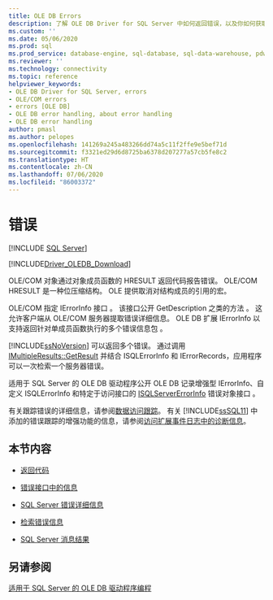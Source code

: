 ```yaml
---
title: OLE DB Errors
description: 了解 OLE DB Driver for SQL Server 中如何返回错误，以及你如何获取错误相关信息。
ms.custom: ''
ms.date: 05/06/2020
ms.prod: sql
ms.prod_service: database-engine, sql-database, sql-data-warehouse, pdw
ms.reviewer: ''
ms.technology: connectivity
ms.topic: reference
helpviewer_keywords:
- OLE DB Driver for SQL Server, errors
- OLE/COM errors
- errors [OLE DB]
- OLE DB error handling, about error handling
- OLE DB error handling
author: pmasl
ms.author: pelopes
ms.openlocfilehash: 141269a245a483266dd74a5c11f2ffe9e5bef71d
ms.sourcegitcommit: f3321ed29d6d8725ba6378d207277a57cb5fe8c2
ms.translationtype: HT
ms.contentlocale: zh-CN
ms.lasthandoff: 07/06/2020
ms.locfileid: "86003372"
---
```

# <a name="errors"></a>错误
[!INCLUDE [SQL Server](../../../includes/applies-to-version/sql-asdb-asdbmi-asa-pdw.md)]

[!INCLUDE[Driver_OLEDB_Download](../../../includes/driver_oledb_download.md)]

  OLE/COM 对象通过对象成员函数的 HRESULT 返回代码报告错误。 OLE/COM HRESULT 是一种位压缩结构。 OLE 提供取消对结构成员的引用的宏。  
  
 OLE/COM 指定 IErrorInfo 接口  。 该接口公开 GetDescription 之类的方法  。 这允许客户端从 OLE/COM 服务器提取错误详细信息。 OLE DB 扩展 IErrorInfo 以支持返回针对单成员函数执行的多个错误信息包  。  
  
 [!INCLUDE[ssNoVersion](../../../includes/ssnoversion-md.md)] 可以返回多个错误。 通过调用 [IMultipleResults::GetResult](https://go.microsoft.com/fwlink/?LinkId=129630) 并结合 ISQLErrorInfo 和 IErrorRecords，应用程序可以一次检索一个服务器错误。  
  
 适用于 SQL Server 的 OLE DB 驱动程序公开 OLE DB 记录增强型 IErrorInfo、自定义 ISQLErrorInfo 和特定于访问接口的 [ISQLServerErrorInfo](https://msdn.microsoft.com/library/a8323b5c-686a-4235-a8d2-bda43617b3a1) 错误对象接口   。  
  
 有关跟踪错误的详细信息，请参阅[数据访问跟踪](https://go.microsoft.com/fwlink/?LinkId=125805)。 有关 [!INCLUDE[ssSQL11](../../../includes/sssql11-md.md)] 中添加的错误跟踪的增强功能的信息，请参阅[访问扩展事件日志中的诊断信息](../../oledb/features/accessing-diagnostic-information-in-the-extended-events-log.md)。  
  
## <a name="in-this-section"></a>本节内容  
  
-   [返回代码](../../oledb/ole-db-errors/return-codes.md)  
  
-   [错误接口中的信息](../../oledb/ole-db-errors/information-in-error-interfaces.md)  
  
-   [SQL Server 错误详细信息](../../oledb/ole-db-errors/sql-server-error-detail.md)  
  
-   [检索错误信息](../../oledb/ole-db-errors/retrieving-error-information.md)  
  
-   [SQL Server 消息结果](../../oledb/ole-db-errors/sql-server-message-results.md)  
  
## <a name="see-also"></a>另请参阅  
 [适用于 SQL Server 的 OLE DB 驱动程序编程](../../oledb/ole-db/oledb-driver-for-sql-server-programming.md)  
  
  
